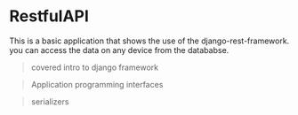 # RestfulAPI
This is a basic application that shows the use of the django-rest-framework. you can access the data on any device from the datababse.

> covered intro to django framework

> Application programming interfaces 

> serializers
